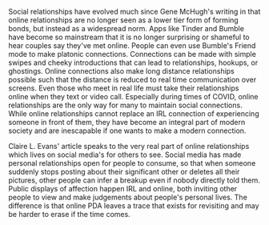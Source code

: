 Social relationships have evolved much since Gene McHugh's writing in that online relationships are no longer seen as a lower tier form of forming bonds, but instead as a widespread norm. Apps like Tinder and Bumble have become so mainstream that it is no longer surprising or shameful to hear couples say they've met online. People can even use Bumble's Friend mode to make platonic connections. Connections can be made with simple swipes and cheeky introductions that can lead to relationships, hookups, or ghostings. Online connections also make long distance relationships possible such that the distance is reduced to real time communication over screens. Even those who meet in real life must take their relationships online when they text or video call. Especially during times of COVID, online relationships are the only way for many to maintain social connections. While online relationships cannot replace an IRL connection of experiencing someone in front of them, they have become an integral part of modern society and are inescapable if one wants to make a modern connection. 

Claire L. Evans' article speaks to the very real part of online relationships which lives on social media's for others to see. Social media has made personal relationships open for people to consume, so that when someone suddenly stops posting about their significant other or deletes all their pictures, other people can infer a breakup even if nobody directly told them. Public displays of affection happen IRL and online, both inviting other people to view and make judgements about people's personal lives. The difference is that online PDA leaves a trace that exists for revisiting and may be harder to erase if the time comes.
